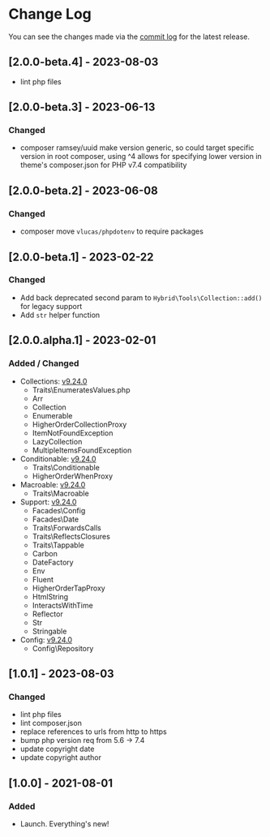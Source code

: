 # Change Log

You can see the changes made via the [commit log](https://github.com/themehybrid/hybrid-tools/commits/master) for the latest release.

## [2.0.0-beta.4] - 2023-08-03

- lint php files

## [2.0.0-beta.3] - 2023-06-13

### Changed

- composer ramsey/uuid make version generic, so could target specific version in root composer, using ^4 allows for specifying lower version in theme's composer.json for PHP v7.4 compatibility

## [2.0.0-beta.2] - 2023-06-08

### Changed

- composer move `vlucas/phpdotenv` to require packages

## [2.0.0-beta.1] - 2023-02-22

### Changed

- Add back deprecated second param to `Hybrid\Tools\Collection::add()` for legacy support
- Add `str` helper function

## [2.0.0.alpha.1] - 2023-02-01

### Added / Changed

- Collections: [v9.24.0](https://github.com/illuminate/collections/tree/v9.24.0)
  - Traits\EnumeratesValues.php
  - Arr
  - Collection
  - Enumerable
  - HigherOrderCollectionProxy
  - ItemNotFoundException
  - LazyCollection
  - MultipleItemsFoundException
- Conditionable: [v9.24.0](https://github.com/illuminate/conditionable/tree/v9.24.0)
  - Traits\Conditionable
  - HigherOrderWhenProxy
- Macroable: [v9.24.0](https://github.com/illuminate/macroable/tree/v9.24.0)
  - Traits\Macroable
- Support: [v9.24.0](https://github.com/illuminate/support/tree/v9.24.0)
  - Facades\Config
  - Facades\Date
  - Traits\ForwardsCalls
  - Traits\ReflectsClosures
  - Traits\Tappable
  - Carbon
  - DateFactory
  - Env
  - Fluent
  - HigherOrderTapProxy
  - HtmlString
  - InteractsWithTime
  - Reflector
  - Str
  - Stringable
- Config: [v9.24.0](https://github.com/illuminate/config/tree/v9.24.0)
  - Config\Repository

## [1.0.1] - 2023-08-03

### Changed

- lint php files
- lint composer.json
- replace references to urls from http to https
- bump php version req from 5.6 -> 7.4
- update copyright date
- update copyright author


## [1.0.0] - 2021-08-01

### Added

- Launch.  Everything's new!
